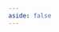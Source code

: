 ```yaml
---
aside: false
---
```


<script setup lang="ts">
import CardGrid from './components/CardGrid.vue'
</script>

<ClientOnly>
  <CardGrid />
</ClientOnly>
